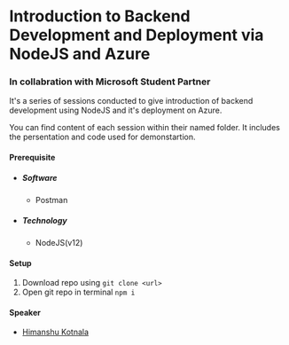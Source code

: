 # Introduction to Backend Development and Deployment via NodeJS and Azure
### In collabration with Microsoft Student Partner 

It's a series of sessions conducted to give introduction of backend development using NodeJS and it's deployment on Azure.

You can find content of each session within their named folder. It includes the persentation and code used for demonstartion.

#### Prerequisite
- ##### Software
    - Postman
- ##### Technology
    - NodeJS(v12)

#### Setup
1. Download repo using `git clone <url>`
2. Open git repo in terminal `npm i`

#### Speaker
- [Himanshu Kotnala](https://www.linkedin.com/in/aker99/)
